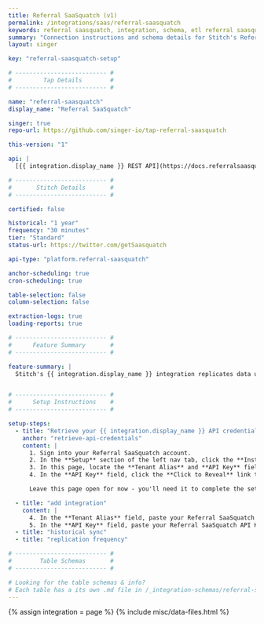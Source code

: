 ```yaml
---
title: Referral SaaSquatch (v1)
permalink: /integrations/saas/referral-saasquatch
keywords: referral saasquatch, integration, schema, etl referral saasquatch, referral saasquatch etl, referral saasquatch schema
summary: "Connection instructions and schema details for Stitch's Referral SaaSquatch integration."
layout: singer

key: "referral-saasquatch-setup"

# -------------------------- #
#         Tap Details        #
# -------------------------- #

name: "referral-saasquatch"
display_name: "Referral SaaSquatch"

singer: true
repo-url: https://github.com/singer-io/tap-referral-saasquatch

this-version: "1"

api: |
  [{{ integration.display_name }} REST API](https://docs.referralsaasquatch.com/api/){:target="new"}

# -------------------------- #
#       Stitch Details       #
# -------------------------- #

certified: false

historical: "1 year"
frequency: "30 minutes"
tier: "Standard"
status-url: https://twitter.com/getSaasquatch

api-type: "platform.referral-saasquatch"

anchor-scheduling: true
cron-scheduling: true

table-selection: false
column-selection: false

extraction-logs: true
loading-reports: true

# -------------------------- #
#      Feature Summary       #
# -------------------------- #

feature-summary: |
  Stitch's {{ integration.display_name }} integration replicates data using the {{ integration.api | flatify | strip }}. Refer to the [Schema](#schema) section for a list of objects available for replication.


# -------------------------- #
#      Setup Instructions    #
# -------------------------- #

setup-steps:
  - title: "Retrieve your {{ integration.display_name }} API credentials"
    anchor: "retrieve-api-credentials"
    content: |
      1. Sign into your Referral SaaSquatch account.
      2. In the **Setup** section of the left nav tab, click the **Install** option.
      3. In this page, locate the **Tenant Alias** and **API Key** fields.
      4. In the **API Key** field, click the **Click to Reveal** link to reveal your API Key.

      Leave this page open for now - you'll need it to complete the setup in Stitch.

  - title: "add integration"
    content: |
      4. In the **Tenant Alias** field, paste your Referral SaaSquatch Tenant Alias.
      5. In the **API Key** field, paste your Referral SaaSquatch API Key.
  - title: "historical sync"
  - title: "replication frequency"

# -------------------------- #
#        Table Schemas       #
# -------------------------- #

# Looking for the table schemas & info?
# Each table has a its own .md file in /_integration-schemas/referral-saasquatch
---
```

{% assign integration = page %}
{% include misc/data-files.html %}